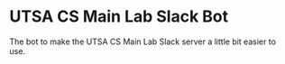 # UTSA CS Main Lab Slack Bot

The bot to make the UTSA CS Main Lab Slack server a little bit easier to use.
